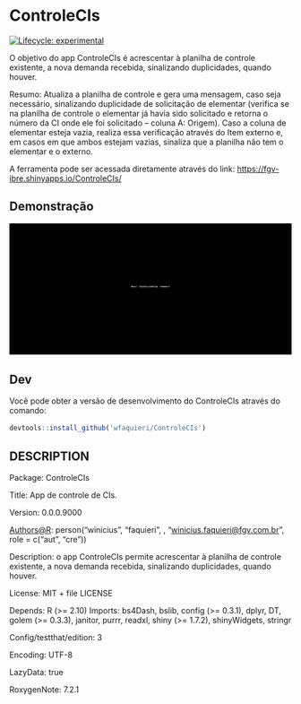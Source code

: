 
# ControleCIs

<!-- badges: start -->

[![Lifecycle:
experimental](https://img.shields.io/badge/lifecycle-experimental-orange.svg)](https://lifecycle.r-lib.org/articles/stages.html#experimental)
<!-- badges: end -->

O objetivo do app ControleCIs é acrescentar à planilha de controle
existente, a nova demanda recebida, sinalizando duplicidades, quando
houver.

Resumo: Atualiza a planilha de controle e gera uma mensagem, caso seja
necessário, sinalizando duplicidade de solicitação de elementar
(verifica se na planilha de controle o elementar já havia sido
solicitado e retorna o número da CI onde ele foi solicitado – coluna A:
Origem). Caso a coluna de elementar esteja vazia, realiza essa
verificação através do Item externo e, em casos em que ambos estejam
vazias, sinaliza que a planilha não tem o elementar e o externo.

A ferramenta pode ser acessada diretamente através do link:
<https://fgv-ibre.shinyapps.io/ControleCIs/>

## Demonstração

![](demo.gif)

## Dev

Você pode obter a versão de desenvolvimento do ControleCIs através do
comando:

``` r
devtools::install_github('wfaquieri/ControleCIs')
```

## DESCRIPTION

Package: ControleCIs

Title: App de controle de CIs.

Version: 0.0.0.9000

<Authors@R>: person(“winicius”, “faquieri”, ,
“<winicius.faquieri@fgv.com.br>”, role = c(“aut”, “cre”))

Description: o app ControleCIs permite acrescentar à planilha de
controle existente, a nova demanda recebida, sinalizando duplicidades,
quando houver.

License: MIT + file LICENSE

Depends: R (\>= 2.10) Imports: bs4Dash, bslib, config (\>= 0.3.1),
dplyr, DT, golem (\>= 0.3.3), janitor, purrr, readxl, shiny (\>= 1.7.2),
shinyWidgets, stringr

Config/testthat/edition: 3

Encoding: UTF-8

LazyData: true

RoxygenNote: 7.2.1
